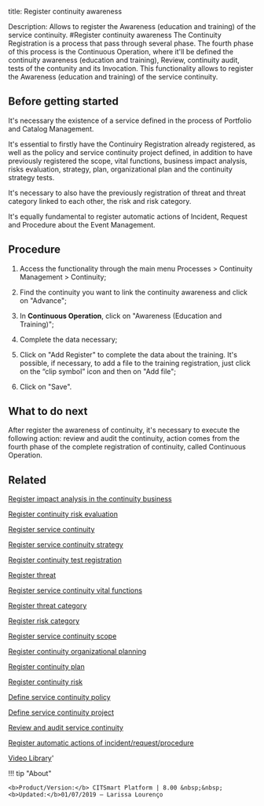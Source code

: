 title: Register continuity awareness

Description: Allows to register the Awareness (education and training) of the service continuity.
#Register continuity awareness
The Continuity Registration is a process that pass through several phase. The fourth phase of this process is the Continuous Operation, where it'll be defined the continuity awareness (education and training), Review, continuity audit, tests of the contunity and its Invocation. This functionality allows to register the Awareness (education and training) of the service continuity.

Before getting started
--------------------------

It's necessary the existence of a service defined in the process of Portfolio
and Catalog Management.

It's essential to firstly have the Continuiry Registration already registered,
as well as the policy and service continuity project defined, in addition to
have previously registered the scope, vital functions, business impact analysis,
risks evaluation, strategy, plan, organizational plan and the continuity
strategy tests.

It's necessary to also have the previously registration of threat and threat
category linked to each other, the risk and risk category.

It's equally fundamental to register automatic actions of Incident, Request and
Procedure about the Event Management.

Procedure
-------------

1.  Access the functionality through the main menu Processes \> Continuity
    Management \> Continuity;

2.  Find the continuity you want to link the continuity awareness and click on
    "Advance";

3.  In **Continuous Operation**, click on "Awareness (Education and Training)";

4.  Complete the data necessary;

5.  Click on "Add Register" to complete the data about the training. It's
    possible, if necessary, to add a file to the training registration, just
    click on the “clip symbol” icon and then on "Add file";

6.  Click on "Save".

What to do next
-------------------

After register the awareness of continuity, it's necessary to execute the
following action: review and audit the continuity, action comes from the fourth
phase of the complete registration of continuity, called Continuous Operation.

Related
-----------

[Register impact analysis in the continuity business](/en-us/citsmart-esp-8/processes/continuity/use/impact-analysis-continuity-business.html)

[Register continuity risk evaluation](/en-us/citsmart-esp-8/processes/continuity/use/continuity-risk-evaluation.html)

[Register service continuity](/en-us/citsmart-esp-8/processes/continuity/use/register-service-continuity.html)

[Register service continuity strategy](/en-us/citsmart-esp-8/processes/continuity/use/service-continuity-strategy.html)

[Register continuity test registration](/en-us/citsmart-esp-8/processes/continuity/use/continuity-test-registration.html)

[Register threat](/en-us/citsmart-esp-8/processes/continuity/use/register-threat.html)

[Register service continuity vital functions](/en-us/citsmart-esp-8/processes/continuity/use/continuity-vital-functions.html)

[Register threat category](/en-us/citsmart-esp-8/processes/continuity/use/threat-category.html)

[Register risk category](/en-us/citsmart-esp-8/processes/continuity/use/risk-category.html)

[Register service continuity scope](/en-us/citsmart-esp-8/processes/continuity/use/service-continuity-scope.html)

[Register continuity organizational planning](/en-us/citsmart-esp-8/processes/continuity/use/continuity-organizational-planning.html)

[Register continuity plan](/en-us/citsmart-esp-8/processes/continuity/use/continuity-plan.html)

[Register continuity risk](/en-us/citsmart-esp-8/processes/continuity/use/register-continuity-risk.html)

[Define service continuity policy](/en-us/citsmart-esp-8/processes/continuity/use/continuity-policy.html)

[Define service continuity project](/en-us/citsmart-esp-8/processes/continuity/use/service-continuity-project.html)

[Review and audit service continuity](/en-us/citsmart-esp-8/processes/continuity/use/review-and-audit-continuity.html)

[Register automatic actions of incident/request/procedure](/en-us/citsmart-esp-8/additional-features/automation-of-operation/configuration/register-automatic-actions-incident-request-procedure.html)

<i class='fa fa-youtube-play  fa-2x' style='color:#97ce17;vertical-align: middle;'> </i> [Video Library](https://www.youtube.com/playlist?list=PLB5qK2uzf2RPwpIsGu97d5LVHeTNzpTMC)'

!!! tip "About"

    <b>Product/Version:</b> CITSmart Platform | 8.00 &nbsp;&nbsp;
    <b>Updated:</b>01/07/2019 – Larissa Lourenço


